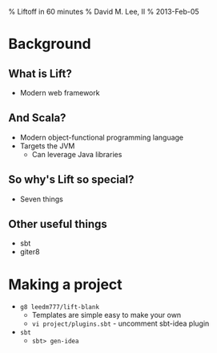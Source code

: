 % Liftoff in 60 minutes
% David M. Lee, II
% 2013-Feb-05

# Background

## What is Lift?

- Modern web framework

## And Scala?

- Modern object-functional programming language
- Targets the JVM
  - Can leverage Java libraries

## So why's Lift so special?

- Seven things

## Other useful things

- sbt
- giter8

# Making a project

- `g8 leedm777/lift-blank`
  - Templates are simple easy to make your own
  - `vi project/plugins.sbt` - uncomment sbt-idea plugin
- `sbt`
  - `sbt> gen-idea`
